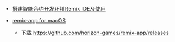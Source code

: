 

- [搭建智能合约开发环境Remix IDE及使用](https://www.cnblogs.com/tinyxiong/p/9207132.html)


 - [remix-app for macOS](https://github.com/horizon-games/remix-app)
 	- 下载 https://github.com/horizon-games/remix-app/releases
